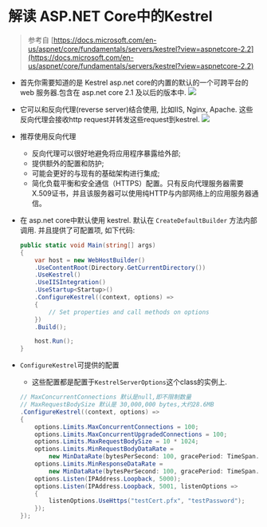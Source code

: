# 解读 ASP.NET Core中的Kestrel

>参考自 [https://docs.microsoft.com/en-us/aspnet/core/fundamentals/servers/kestrel?view=aspnetcore-2.2](https://docs.microsoft.com/en-us/aspnet/core/fundamentals/servers/kestrel?view=aspnetcore-2.2)

- 首先你需要知道的是 Kestrel asp.net core的内置的默认的一个可跨平台的web 服务器.包含在 asp.net core 2.1 及以后的版本中.
    ![](https://img2018.cnblogs.com/blog/1216080/201904/1216080-20190428235003605-499364164.png)

- 它可以和反向代理(reverse server)结合使用, 比如IIS, Nginx, Apache. 这些反向代理会接收http request并转发这些request到kestrel.
    ![](https://img2018.cnblogs.com/blog/1216080/201904/1216080-20190428235036667-1115423996.png)

- 推荐使用反向代理
    - 反向代理可以很好地避免将应用程序暴露给外部;
    - 提供额外的配置和防护;
    - 可能会更好的与现有的基础架构进行集成;
    - 简化负载平衡和安全通信（HTTPS）配置。只有反向代理服务器需要X.509证书，并且该服务器可以使用纯HTTP与内部网络上的应用服务器通信。

- 在 asp.net core中默认使用 kestrel. 默认在 `CreateDefaultBuilder` 方法内部调用. 并且提供了可配置项, 如下代码:
    ```csharp
    public static void Main(string[] args)
    {
        var host = new WebHostBuilder()
        .UseContentRoot(Directory.GetCurrentDirectory())
        .UseKestrel()
        .UseIISIntegration()
        .UseStartup<Startup>()
        .ConfigureKestrel((context, options) =>
        {
            // Set properties and call methods on options
        })
        .Build();

        host.Run();
    }
    ```

- `ConfigureKestrel`可提供的配置
    - 这些配置都是配置于`KestrelServerOptions`这个class的实例上.
    ```csharp
    // MaxConcurrentConnections 默认是null,即不限制数量
    // MaxRequestBodySize 默认是 30,000,000 bytes,大约28.6MB
    .ConfigureKestrel((context, options) =>
    {
        options.Limits.MaxConcurrentConnections = 100;
        options.Limits.MaxConcurrentUpgradedConnections = 100;
        options.Limits.MaxRequestBodySize = 10 * 1024;
        options.Limits.MinRequestBodyDataRate =
            new MinDataRate(bytesPerSecond: 100, gracePeriod: TimeSpan.FromSeconds(10));
        options.Limits.MinResponseDataRate =
            new MinDataRate(bytesPerSecond: 100, gracePeriod: TimeSpan.FromSeconds(10));
        options.Listen(IPAddress.Loopback, 5000);
        options.Listen(IPAddress.Loopback, 5001, listenOptions =>
        {
            listenOptions.UseHttps("testCert.pfx", "testPassword");
        });
    });
    ```
